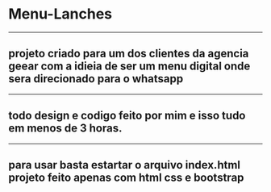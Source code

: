 # Menu-Lanches
---
## projeto criado para um dos clientes da agencia geear com a idieia de ser um menu digital onde sera direcionado para o whatsapp
----
## todo design e codigo feito por mim e isso tudo em menos de 3 horas.
---
## para usar basta estartar o arquivo index.html projeto feito apenas com html css e bootstrap
